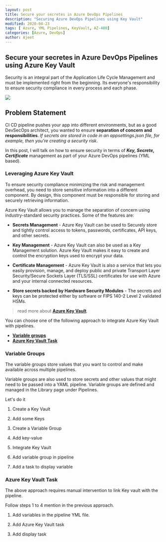 ```yaml
---
layout: post
title: Secure your secretes in Azure DevOps Pipelines
description: "Securing Azure DevOps Pipelines using Key Vault"
modified: 2020-04-23
tags: [ Azure, YML Pipelines, KeyVault, AZ-400]
categories: [Azure, DevOps]
author: Ajeet
---
```


## Secure your secretes in Azure DevOps Pipelines using Azure Key Vault  

Security is an integral part of the Application Life Cycle Management and must be implemented right from the beginning. Its everyone's responsibility to ensure security compliance in every process and each phase.

![ ](https://media1.giphy.com/media/JpGRoqJXTqv4f1mrJb/100.webp?cid=ecf05e47d6cfd92788dfc2cd326e5a4af621da17e69257b7&rid=100.webp)

<!--more-->

## Problem Statement

CI CD pipeline pushes your app into different environments, but as a good DevSecOps architect, you wanted to ensure **separation of concern and responsibilities**. *If secrets are stored in code in an appsettings.json file, for example, then you're creating a security risk*.

In this post, I will talk on how to ensure security in terms of ***Key, Secrete, Certificate*** management as part of your Azure DevOps pipelines (YML based). 

### Leveraging Azure Key Vault

To ensure security compliance minimizing the risk and management overhead, you need to store sensitive information into a different component.  By design, this component must be responsible for storing and securely retrieving information. 

Azure Key Vault allows you to manage the separation of concern using industry-standard security practices. Some of the features are:

- **Secrets Management** - Azure Key Vault can be used to Securely store and tightly control access to tokens, passwords, certificates, API keys, and other secrets.

- **Key Management** - Azure Key Vault can also be used as a Key Management solution. Azure Key Vault makes it easy to create and control the encryption keys used to encrypt your data.

- **Certificate Management** - Azure Key Vault is also a service that lets you easily provision, manage, and deploy public and private Transport Layer Security/Secure Sockets Layer (TLS/SSL) certificates for use with Azure and your internal connected resources.

- **Store secrets backed by Hardware Security Modules** - The secrets and keys can be protected either by software or FIPS 140-2 Level 2 validated HSMs.

> read more about [**Azure Key Vault**](https://docs.microsoft.com/en-in/azure/key-vault/general/overview).

You can choose one of the following approach to integrate Azure Key Vault with pipelines.

- [**Variable groups**](#variables-groups)
- [**Azure Key Vault Task**](#azure-key-vault-task)

### Variable Groups

The variable groups store values that you want to control and make available across multiple pipelines. 

Variable groups are also used to store secrets and other values that might need to be passed into a YAML pipeline. Variable groups are defined and managed in the Library page under Pipelines.

Let's do it

1. Create a Key Vault

2. Add some Keys

3. Create a Variable Group

4. Add key-value

5. Integrate Key Vault

6. Add variable group in pipeline

7. Add a task to display variable

### Azure Key Vault Task

The above approach requires manual intervention to link Key vault with the pipeline.

Follow steps 1 to 4 mention in the previous approach.

1. Add variables in the pipeline YML file.

2. Add Azure Key Vault task

3. Add display task
